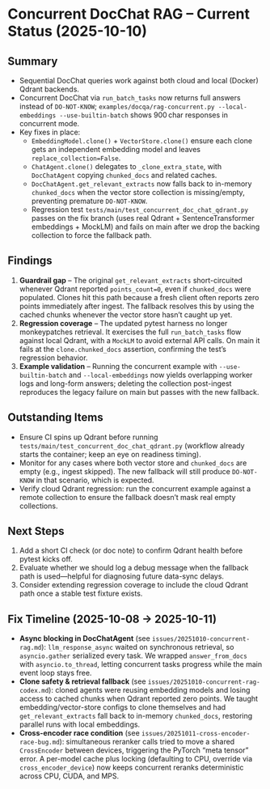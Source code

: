 # Concurrent DocChat RAG – Current Status (2025-10-10)

## Summary
- Sequential DocChat queries work against both cloud and local (Docker) Qdrant backends.
- Concurrent DocChat via `run_batch_tasks` now returns full answers instead of `DO-NOT-KNOW`; `examples/docqa/rag-concurrent.py --local-embeddings --use-builtin-batch` shows 900 char responses in concurrent mode.
- Key fixes in place:
  - `EmbeddingModel.clone()` + `VectorStore.clone()` ensure each clone gets an independent embedding model and leaves `replace_collection=False`.
  - `ChatAgent.clone()` delegates to `_clone_extra_state`, with `DocChatAgent` copying `chunked_docs` and related caches.
  - `DocChatAgent.get_relevant_extracts` now falls back to in-memory `chunked_docs` when the vector store collection is missing/empty, preventing premature `DO-NOT-KNOW`.
  - Regression test `tests/main/test_concurrent_doc_chat_qdrant.py` passes on the fix branch (uses real Qdrant + SentenceTransformer embeddings + MockLM) and fails on main after we drop the backing collection to force the fallback path.

## Findings
1. **Guardrail gap** – The original `get_relevant_extracts` short-circuited whenever Qdrant reported `points_count=0`, even if `chunked_docs` were populated. Clones hit this path because a fresh client often reports zero points immediately after ingest. The fallback resolves this by using the cached chunks whenever the vector store hasn’t caught up yet.
2. **Regression coverage** – The updated pytest harness no longer monkeypatches retrieval. It exercises the full `run_batch_tasks` flow against local Qdrant, with a `MockLM` to avoid external API calls. On main it fails at the `clone.chunked_docs` assertion, confirming the test’s regression behavior.
3. **Example validation** – Running the concurrent example with `--use-builtin-batch` and `--local-embeddings` now yields overlapping worker logs and long-form answers; deleting the collection post-ingest reproduces the legacy failure on main but passes with the new fallback.

## Outstanding Items
- Ensure CI spins up Qdrant before running `tests/main/test_concurrent_doc_chat_qdrant.py` (workflow already starts the container; keep an eye on readiness timing).
- Monitor for any cases where both vector store and `chunked_docs` are empty (e.g., ingest skipped). The new fallback will still produce `DO-NOT-KNOW` in that scenario, which is expected.
- Verify cloud Qdrant regression: run the concurrent example against a remote collection to ensure the fallback doesn’t mask real empty collections.

## Next Steps
1. Add a short CI check (or doc note) to confirm Qdrant health before pytest kicks off.
2. Evaluate whether we should log a debug message when the fallback path is used—helpful for diagnosing future data-sync delays.
3. Consider extending regression coverage to include the cloud Qdrant path once a stable test fixture exists.

## Fix Timeline (2025-10-08 → 2025-10-11)
- **Async blocking in DocChatAgent** (see `issues/20251010-concurrent-rag.md`): `llm_response_async` waited on synchronous retrieval, so `asyncio.gather` serialized every task. We wrapped `answer_from_docs` with `asyncio.to_thread`, letting concurrent tasks progress while the main event loop stays free.
- **Clone safety & retrieval fallback** (see `issues/20251010-concurrent-rag-codex.md`): cloned agents were reusing embedding models and losing access to cached chunks when Qdrant reported zero points. We taught embedding/vector-store configs to clone themselves and had `get_relevant_extracts` fall back to in-memory `chunked_docs`, restoring parallel runs with local embeddings.
- **Cross-encoder race condition** (see `issues/20251011-cross-encoder-race-bug.md`): simultaneous reranker calls tried to move a shared `CrossEncoder` between devices, triggering the PyTorch “meta tensor” error. A per-model cache plus locking (defaulting to CPU, override via `cross_encoder_device`) now keeps concurrent reranks deterministic across CPU, CUDA, and MPS.
